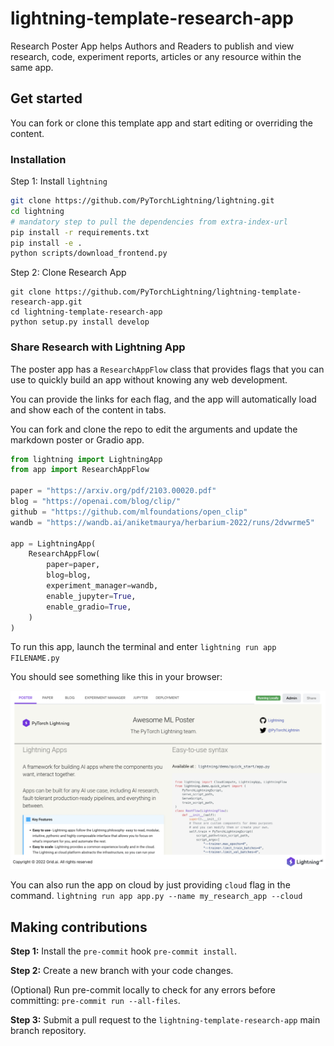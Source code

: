 # lightning-template-research-app

Research Poster App helps Authors and Readers to publish and view research, code, experiment reports,
articles or any resource within the same app.

## Get started

You can fork or clone this template app and start editing or overriding the content.

### Installation

Step 1: Install `lightning`

```bash
git clone https://github.com/PyTorchLightning/lightning.git
cd lightning
# mandatory step to pull the dependencies from extra-index-url
pip install -r requirements.txt
pip install -e .
python scripts/download_frontend.py
```

Step 2: Clone Research App

```
git clone https://github.com/PyTorchLightning/lightning-template-research-app.git
cd lightning-template-research-app
python setup.py install develop
```

### Share Research with Lightning App

The poster app has a `ResearchAppFlow` class that provides flags that you can use to quickly build an app without knowing
any web development.

You can provide the links for each flag, and the app will automatically load and show each of the content in tabs.

You can fork and clone the repo to edit the arguments and update the markdown poster or Gradio app.

```python
from lightning import LightningApp
from app import ResearchAppFlow

paper = "https://arxiv.org/pdf/2103.00020.pdf"
blog = "https://openai.com/blog/clip/"
github = "https://github.com/mlfoundations/open_clip"
wandb = "https://wandb.ai/aniketmaurya/herbarium-2022/runs/2dvwrme5"

app = LightningApp(
    ResearchAppFlow(
        paper=paper,
        blog=blog,
        experiment_manager=wandb,
        enable_jupyter=True,
        enable_gradio=True,
    )
)
```

To run this app, launch the terminal and enter `lightning run app FILENAME.py`

You should see something like this in your browser:

![image](./assets/demo.png)

You can also run the app on cloud by just providing `cloud` flag in the command.
`lightning run app app.py --name my_research_app --cloud`

## Making contributions

**Step 1:** Install the `pre-commit` hook `pre-commit install`.

**Step 2:** Create a new branch with your code changes.

(Optional) Run pre-commit locally to check for any errors before committing: `pre-commit run --all-files`.

**Step 3:** Submit a pull request to the `lightning-template-research-app` main branch repository.
